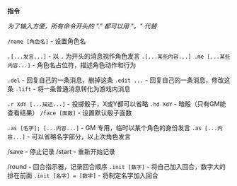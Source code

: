 **指令**

*为了输入方便，所有命令开头的 "." 都可以用 "。" 代替*


`/name [角色名]` - 设置角色名

`.[...发言...]` - 以 `.` 为开头的消息视作角色发言
`.[...某些内容...] .me [...某些内容...]` - 角色名占位符，描述角色动作和行为

`.del` - 回复自己的一条消息，删掉这条
`.edit ...` - 回复自己的一条消息，修改这条
`.lift` - 将一条普通消息转化为游戏内消息

`.r XdY [...描述...]` - 投掷骰子，X或Y都可以省略
`.hd XdY` - 暗骰（只有GM能查看结果）
`/face [面数]` - 设置默认骰子面数

`.as [名字]; [...内容...]` - GM 专用，临时以某个角色的身份发言
`.as [...内容...]` - 可以省略名字部分，以上次角色发言

/save - 停止记录
/start - 重新开始记录

/round - 回合指示器，记录回合顺序
`.init [数字]` - 将自己加入回合，数字大的排在前面
`.init [名字] = [数字]` - 将制定名字加入回合
